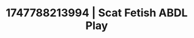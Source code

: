 ---
categories:
- Ebony
- Erotic adventure
- Deep intimacy
- Mormon wife
- Hog tying
image: /assets/images/1747788213994.webp
layout: post
seo:
  description: Featured content with artistic Scat Fetish, ABDL Play. HD images available.
  keywords: Scat Fetish, ABDL Play
  og_image: /assets/images/1747788213994.webp
  schema_type: VisualArtwork
tags:
- ABDL Play
- '#1747788213994'
- Scat Fetish
title: 1747788213994 | Scat Fetish ABDL Play
---